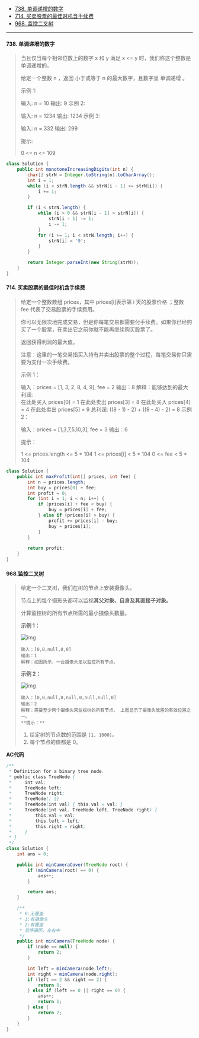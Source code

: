 -  [738. 单调递增的数字](https://leetcode.cn/problems/monotone-increasing-digits/)
-  [714. 买卖股票的最佳时机含手续费](https://leetcode.cn/problems/best-time-to-buy-and-sell-stock-with-transaction-fee/)
-  [968. 监控二叉树](https://leetcode.cn/problems/binary-tree-cameras/)

----

#### 738. 单调递增的数字

>当且仅当每个相邻位数上的数字 x 和 y 满足 x <= y 时，我们称这个整数是单调递增的。
>
>给定一个整数 n ，返回 小于或等于 n 的最大数字，且数字呈 单调递增 。
>
>
>
>示例 1:
>
>输入: n = 10
>输出: 9
>示例 2:
>
>输入: n = 1234
>输出: 1234
>示例 3:
>
>输入: n = 332
>输出: 299
>
>
>提示:
>
>0 <= n <= 109

```java
class Solution {
    public int monotoneIncreasingDigits(int n) {
        char[] strN = Integer.toString(n).toCharArray();
        int i = 1;
        while (i < strN.length && strN[i - 1] <= strN[i]) {
            i += 1;
        }

        if (i < strN.length) {
            while (i > 0 && strN[i - 1] > strN[i]) {
                strN[i - 1] -= 1;
                i -= 1;
            }
            for (i += 1; i < strN.length; i++) {
                strN[i] = '9';
            }
        }

        return Integer.parseInt(new String(strN));
    }
}
```



#### 714. 买卖股票的最佳时机含手续费

>给定一个整数数组 prices，其中 prices[i]表示第 i 天的股票价格 ；整数 fee 代表了交易股票的手续费用。
>
>你可以无限次地完成交易，但是你每笔交易都需要付手续费。如果你已经购买了一个股票，在卖出它之前你就不能再继续购买股票了。
>
>返回获得利润的最大值。
>
>注意：这里的一笔交易指买入持有并卖出股票的整个过程，每笔交易你只需要为支付一次手续费。
>
>
>
>示例 1：
>
>输入：prices = [1, 3, 2, 8, 4, 9], fee = 2
>输出：8
>解释：能够达到的最大利润:  
>在此处买入 prices[0] = 1
>在此处卖出 prices[3] = 8
>在此处买入 prices[4] = 4
>在此处卖出 prices[5] = 9
>总利润: ((8 - 1) - 2) + ((9 - 4) - 2) = 8
>示例 2：
>
>输入：prices = [1,3,7,5,10,3], fee = 3
>输出：6
>
>
>提示：
>
>1 <= prices.length <= 5 * 104
>1 <= prices[i] < 5 * 104
>0 <= fee < 5 * 104

```java
class Solution {
    public int maxProfit(int[] prices, int fee) {
        int n = prices.length;
        int buy = prices[0] + fee;
        int profit = 0;
        for (int i = 1; i < n; i++) {
            if (prices[i] + fee < buy) {
                buy = prices[i] + fee;
            } else if (prices[i] > buy) {
                profit += prices[i] - buy;
                buy = prices[i];
            }
        }
        
        return profit;
    }
}
```



#### 968.监控二叉树

>给定一个二叉树，我们在树的节点上安装摄像头。
>
>节点上的每个摄影头都可以监视**其父对象、自身及其直接子对象。**
>
>计算监控树的所有节点所需的最小摄像头数量。
>
>**示例 1：**
>
>![img](https://assets.leetcode-cn.com/aliyun-lc-upload/uploads/2018/12/29/bst_cameras_01.png)
>
>```
>输入：[0,0,null,0,0]
>输出：1
>解释：如图所示，一台摄像头足以监控所有节点。
>```
>
>**示例 2：**
>
>![img](https://assets.leetcode-cn.com/aliyun-lc-upload/uploads/2018/12/29/bst_cameras_02.png)
>
>```
>输入：[0,0,null,0,null,0,null,null,0]
>输出：2
>解释：需要至少两个摄像头来监视树的所有节点。 上图显示了摄像头放置的有效位置之一。
>**提示：**
>```
>
>1. 给定树的节点数的范围是 `[1, 1000]`。
>2. 每个节点的值都是 0。

**AC代码**

```java
/**
 * Definition for a binary tree node.
 * public class TreeNode {
 *     int val;
 *     TreeNode left;
 *     TreeNode right;
 *     TreeNode() {}
 *     TreeNode(int val) { this.val = val; }
 *     TreeNode(int val, TreeNode left, TreeNode right) {
 *         this.val = val;
 *         this.left = left;
 *         this.right = right;
 *     }
 * }
 */
class Solution {
    int ans = 0;

    public int minCameraCover(TreeNode root) {
        if (minCamera(root) == 0) {
            ans++;
        }

        return ans;
    }

    /**
     * 0:无覆盖
     * 1:有摄像头
     * 2:有覆盖
     * 后序遍历，左右中
     */
    public int minCamera(TreeNode node) {
        if (node == null) {
            return 2;
        }

        int left = minCamera(node.left);
        int right = minCamera(node.right);
        if (left == 2 && right == 2) {
            return 0;
        } else if (left == 0 || right == 0) {
            ans++;
            return 1;
        } else {
            return 2;
        }
    }
}
```


